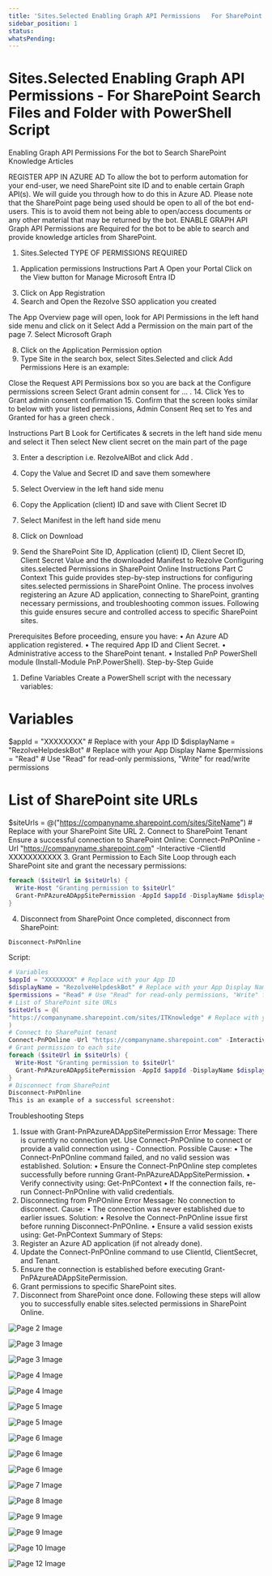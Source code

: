 ```yaml
---
title: 'Sites.Selected Enabling Graph API Permissions   For SharePoint Search Files and Folder with PowerShell Script'
sidebar_position: 1
status: 
whatsPending: 
---
```



# Sites.Selected Enabling Graph API Permissions - For SharePoint Search Files and Folder with PowerShell Script



Enabling Graph API
Permissions
For the bot to Search SharePoint
Knowledge Articles


REGISTER APP IN AZURE AD
To allow the bot to perform automation for your end-user, we need SharePoint site ID and to enable certain Graph
API(s). We will guide you through how to do this in Azure AD.
Please note that the SharePoint page being used should be open to all of the bot end-users. This is to avoid them not
being able to open/access documents or any other material that may be returned by the bot.
ENABLE GRAPH API
Graph API Permissions are Required for the bot to be able to search and provide knowledge articles from SharePoint.
1. Sites.Selected
TYPE OF PERMISSIONS REQUIRED
1) Application permissions
Instructions Part A
Open your Portal
Click on the View button for Manage Microsoft Entra ID

3. Click on App Registration
4. Search and Open the Rezolve SSO application you created

The App Overview page will open, look for API Permissions in the left hand side menu and click on it
Select Add a Permission on the main part of the page
7. Select Microsoft Graph

8. Click on the Application Permission option
9. Type Site in the search box, select Sites.Selected and click Add Permissions
Here is an example:

Close the Request API Permissions box so you are back at the Configure permissions screen
Select Grant admin consent for …
.
14. Click Yes to Grant admin consent confirmation
15. Confirm that the screen looks similar to below with your listed permissions, Admin Consent Req set to Yes and
Granted for has a green check
.

Instructions Part B
Look for Certificates & secrets in the left hand side menu and select it
Then select New client secret on the main part of the page

3. Enter a description i.e. RezolveAIBot and click Add
.

5. Copy the Value and Secret ID and save them somewhere
6. Select Overview in the left hand side menu
7. Copy the Application (client) ID and save with Client Secret ID
8. Select Manifest in the left hand side menu
9. Click on Download

10. Send the SharePoint Site ID, Application (client) ID, Client Secret ID, Client Secret Value and the
downloaded Manifest to Rezolve
Configuring sites.selected Permissions in SharePoint Online
Instructions Part C
Context
This guide provides step-by-step instructions for configuring sites.selected permissions in SharePoint Online. The
process involves registering an Azure AD application, connecting to SharePoint, granting necessary permissions,
and troubleshooting common issues. Following this guide ensures secure and controlled access to specific
SharePoint sites.

Prerequisites
Before proceeding, ensure you have:
• An Azure AD application registered.
• The required App ID and Client Secret.
• Administrative access to the SharePoint tenant.
• Installed PnP PowerShell module (Install-Module PnP.PowerShell).
Step-by-Step Guide
1. Define Variables
Create a PowerShell script with the necessary variables:
# Variables
$appId = "XXXXXXXX" # Replace with your App ID
$displayName = "RezolveHelpdeskBot" # Replace with your App Display Name
$permissions = "Read" # Use "Read" for read-only permissions, "Write" for read/write permissions
# List of SharePoint site URLs
$siteUrls = @("https://companyname.sharepoint.com/sites/SiteName") # Replace with your SharePoint Site URL
2. Connect to SharePoint Tenant
Ensure a successful connection to SharePoint Online:
Connect-PnPOnline -Url "https://companyname.sharepoint.com" -Interactive -ClientId XXXXXXXXXXX
3. Grant Permission to Each Site
Loop through each SharePoint site and grant the necessary permissions:
```powershell
foreach ($siteUrl in $siteUrls) {
  Write-Host "Granting permission to $siteUrl"
  Grant-PnPAzureADAppSitePermission -AppId $appId -DisplayName $displayName -Site $siteUrl -Permissions $permissions
}
```
4. Disconnect from SharePoint
Once completed, disconnect from SharePoint:
```powershell
Disconnect-PnPOnline
```
Script:

```powershell
# Variables
$appId = "XXXXXXXX" # Replace with your App ID
$displayName = "RezolveHelpdeskBot" # Replace with your App Display Name
$permissions = "Read" # Use "Read" for read-only permissions, "Write" for read/write permissions
# List of SharePoint site URLs
$siteUrls = @(
"https://companyname.sharepoint.com/sites/ITKnowledge" # Replace with your SharePoint Site URL
)
# Connect to SharePoint tenant
Connect-PnPOnline -Url "https://companyname.sharepoint.com" -Interactive -ClientID XXXXXXXXXXX
# Grant permission to each site
foreach ($siteUrl in $siteUrls) {
  Write-Host "Granting permission to $siteUrl"
  Grant-PnPAzureADAppSitePermission -AppId $appId -DisplayName $displayName -Site $siteUrl -Permissions $permissions
}
# Disconnect from SharePoint
Disconnect-PnPOnline
This is an example of a successful screenshot:
```


Troubleshooting Steps
1. Issue with Grant-PnPAzureADAppSitePermission
Error Message:
There is currently no connection yet. Use Connect-PnPOnline to connect or provide a valid connection using -
Connection.
Possible Cause:
• The Connect-PnPOnline command failed, and no valid session was established.
Solution:
• Ensure the Connect-PnPOnline step completes successfully before running Grant-PnPAzureADAppSitePermission.
• Verify connectivity using:
Get-PnPContext
• If the connection fails, re-run Connect-PnPOnline with valid credentials.
2. Disconnecting from PnPOnline
Error Message:
No connection to disconnect.
Cause:
• The connection was never established due to earlier issues.
Solution:
• Resolve the Connect-PnPOnline issue first before running Disconnect-PnPOnline.
• Ensure a valid session exists using:
Get-PnPContext
Summary of Steps:
1. Register an Azure AD application (if not already done).
2. Update the Connect-PnPOnline command to use ClientId, ClientSecret, and Tenant.
3. Ensure the connection is established before executing Grant-PnPAzureADAppSitePermission.
4. Grant permissions to specific SharePoint sites.
5. Disconnect from SharePoint once done.
Following these steps will allow you to successfully enable sites.selected permissions in SharePoint Online.


![Page 2 Image](/img/reference/SharePoint%20Knowledge%20Ingestion/images/Sites.Selected-Enabling-Graph-API-Permissions---For-SharePoint-Search-Files-and-Folder-with-PowerShell-Script_page2_4.jpeg)

![Page 3 Image](/img/reference/SharePoint%20Knowledge%20Ingestion/images/Sites.Selected-Enabling-Graph-API-Permissions---For-SharePoint-Search-Files-and-Folder-with-PowerShell-Script_page3_3.png)

![Page 3 Image](/img/reference/SharePoint%20Knowledge%20Ingestion/images/Sites.Selected-Enabling-Graph-API-Permissions---For-SharePoint-Search-Files-and-Folder-with-PowerShell-Script_page3_6.png)

![Page 4 Image](/img/reference/SharePoint%20Knowledge%20Ingestion/images/Sites.Selected-Enabling-Graph-API-Permissions---For-SharePoint-Search-Files-and-Folder-with-PowerShell-Script_page4_4.png)

![Page 4 Image](/img/reference/SharePoint%20Knowledge%20Ingestion/images/Sites.Selected-Enabling-Graph-API-Permissions---For-SharePoint-Search-Files-and-Folder-with-PowerShell-Script_page4_6.png)

![Page 5 Image](/img/reference/SharePoint%20Knowledge%20Ingestion/images/Sites.Selected-Enabling-Graph-API-Permissions---For-SharePoint-Search-Files-and-Folder-with-PowerShell-Script_page5_4.jpeg)

![Page 5 Image](/img/reference/SharePoint%20Knowledge%20Ingestion/images/Sites.Selected-Enabling-Graph-API-Permissions---For-SharePoint-Search-Files-and-Folder-with-PowerShell-Script_page5_6.png)

![Page 6 Image](/img/reference/SharePoint%20Knowledge%20Ingestion/images/Sites.Selected-Enabling-Graph-API-Permissions---For-SharePoint-Search-Files-and-Folder-with-PowerShell-Script_page6_4.png)

![Page 6 Image](/img/reference/SharePoint%20Knowledge%20Ingestion/images/Sites.Selected-Enabling-Graph-API-Permissions---For-SharePoint-Search-Files-and-Folder-with-PowerShell-Script_page6_6.png)

![Page 6 Image](/img/reference/SharePoint%20Knowledge%20Ingestion/images/Sites.Selected-Enabling-Graph-API-Permissions---For-SharePoint-Search-Files-and-Folder-with-PowerShell-Script_page6_8.png)

![Page 7 Image](/img/reference/SharePoint%20Knowledge%20Ingestion/images/Sites.Selected-Enabling-Graph-API-Permissions---For-SharePoint-Search-Files-and-Folder-with-PowerShell-Script_page7_4.png)

![Page 8 Image](/img/reference/SharePoint%20Knowledge%20Ingestion/images/Sites.Selected-Enabling-Graph-API-Permissions---For-SharePoint-Search-Files-and-Folder-with-PowerShell-Script_page8_4.png)

![Page 9 Image](/img/reference/SharePoint%20Knowledge%20Ingestion/images/Sites.Selected-Enabling-Graph-API-Permissions---For-SharePoint-Search-Files-and-Folder-with-PowerShell-Script_page9_4.png)

![Page 9 Image](/img/reference/SharePoint%20Knowledge%20Ingestion/images/Sites.Selected-Enabling-Graph-API-Permissions---For-SharePoint-Search-Files-and-Folder-with-PowerShell-Script_page9_5.png)

![Page 10 Image](/img/reference/SharePoint%20Knowledge%20Ingestion/images/Sites.Selected-Enabling-Graph-API-Permissions---For-SharePoint-Search-Files-and-Folder-with-PowerShell-Script_page10_4.png)

![Page 12 Image](/img/reference/SharePoint%20Knowledge%20Ingestion/images/Sites.Selected-Enabling-Graph-API-Permissions---For-SharePoint-Search-Files-and-Folder-with-PowerShell-Script_page12_4.jpeg)

